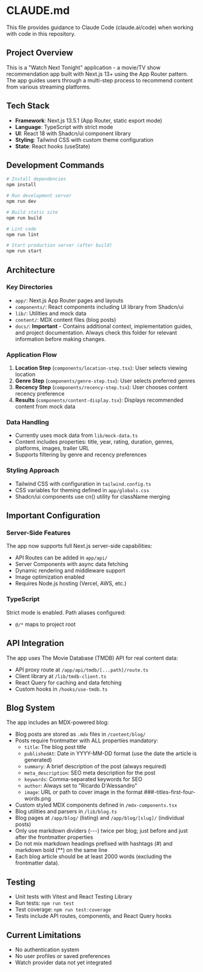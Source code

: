 # CLAUDE.md

This file provides guidance to Claude Code (claude.ai/code) when working with code in this repository.

## Project Overview

This is a "Watch Next Tonight" application - a movie/TV show recommendation app built with Next.js 13+ using the App Router pattern. The app guides users through a multi-step process to recommend content from various streaming platforms.

## Tech Stack

- **Framework**: Next.js 13.5.1 (App Router, static export mode)
- **Language**: TypeScript with strict mode
- **UI**: React 18 with Shadcn/ui component library
- **Styling**: Tailwind CSS with custom theme configuration
- **State**: React hooks (useState)

## Development Commands

```bash
# Install dependencies
npm install

# Run development server
npm run dev

# Build static site
npm run build

# Lint code
npm run lint

# Start production server (after build)
npm run start
```

## Architecture

### Key Directories

- `app/`: Next.js App Router pages and layouts
- `components/`: React components including UI library from Shadcn/ui
- `lib/`: Utilities and mock data
- `content/`: MDX content files (blog posts)
- `docs/`: **Important** - Contains additional context, implementation guides, and project documentation. Always check this folder for relevant information before making changes.

### Application Flow

1. **Location Step** (`components/location-step.tsx`): User selects viewing location
2. **Genre Step** (`components/genre-step.tsx`): User selects preferred genres
3. **Recency Step** (`components/recency-step.tsx`): User chooses content recency preference
4. **Results** (`components/content-display.tsx`): Displays recommended content from mock data

### Data Handling

- Currently uses mock data from `lib/mock-data.ts`
- Content includes properties: title, year, rating, duration, genres, platforms, images, trailer URL
- Supports filtering by genre and recency preferences

### Styling Approach

- Tailwind CSS with configuration in `tailwind.config.ts`
- CSS variables for theming defined in `app/globals.css`
- Shadcn/ui components use cn() utility for className merging

## Important Configuration

### Server-Side Features

The app now supports full Next.js server-side capabilities:

- API Routes can be added in `app/api/`
- Server Components with async data fetching
- Dynamic rendering and middleware support
- Image optimization enabled
- Requires Node.js hosting (Vercel, AWS, etc.)

### TypeScript

Strict mode is enabled. Path aliases configured:

- `@/*` maps to project root

## API Integration

The app uses The Movie Database (TMDB) API for real content data:

- API proxy route at `/app/api/tmdb/[...path]/route.ts`
- Client library at `/lib/tmdb-client.ts`
- React Query for caching and data fetching
- Custom hooks in `/hooks/use-tmdb.ts`

## Blog System

The app includes an MDX-powered blog:

- Blog posts are stored as `.mdx` files in `/content/blog/`
- Posts require frontmatter with ALL properties mandatory:
  - `title`: The blog post title
  - `publishedAt`: Date in YYYY-MM-DD format (use the date the article is generated)
  - `summary`: A brief description of the post (always required)
  - `meta_description`: SEO meta description for the post
  - `keywords`: Comma-separated keywords for SEO
  - `author`: Always set to "Ricardo D'Alessandro"
  - `image`: URL or path to cover image in the format ###-titles-first-four-words.png
- Custom styled MDX components defined in `/mdx-components.tsx`
- Blog utilities and parsers in `/lib/blog.ts`
- Blog pages at `/app/blog/` (listing) and `/app/blog/[slug]/` (individual posts)
- Only use markdown dividers (---) twice per blog; just before and just after the frontmatter properties
- Do not mix markdown headings prefixed with hashtags (#) and markdown bold (\*\*) on the same line
- Each blog article should be at least 2000 words (excluding the frontmatter data).

## Testing

- Unit tests with Vitest and React Testing Library
- Run tests: `npm run test`
- Test coverage: `npm run test:coverage`
- Tests include API routes, components, and React Query hooks

## Current Limitations

- No authentication system
- No user profiles or saved preferences
- Watch provider data not yet integrated
